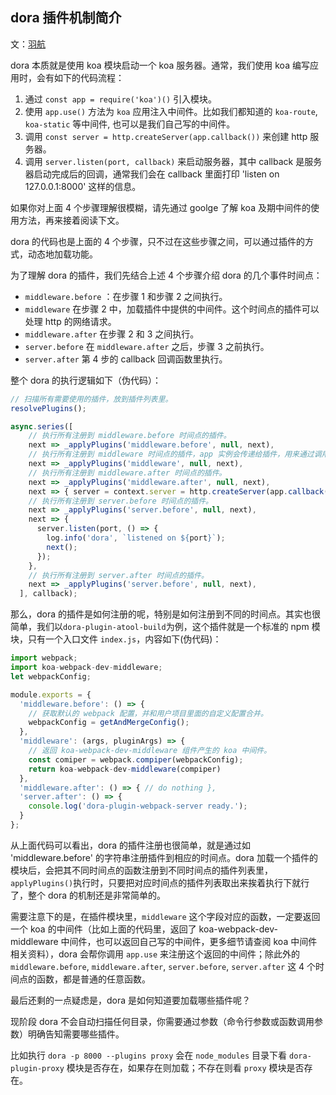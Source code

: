 ## dora 插件机制简介

文：[羽航](https://github.com/YuhangGe)

dora 本质就是使用 koa 模块启动一个 koa 服务器。通常，我们使用 koa 编写应用时，会有如下的代码流程：

1. 通过 `const app = require('koa')()` 引入模块。
2. 使用 `app.use()` 方法为 `koa` 应用注入中间件。比如我们都知道的 `koa-route`, `koa-static` 等中间件, 也可以是我们自己写的中间件。
3. 调用 `const server = http.createServer(app.callback())` 来创建 http 服务器。
4. 调用 `server.listen(port, callback)` 来启动服务器，其中 callback 是服务器启动完成后的回调，通常我们会在 callback 里面打印 'listen on 127.0.0.1:8000' 这样的信息。

如果你对上面 4 个步骤理解很模糊，请先通过 goolge 了解 koa 及期中间件的使用方法，再来接着阅读下文。

dora 的代码也是上面的 4 个步骤，只不过在这些步骤之间，可以通过插件的方式，动态地加载功能。

为了理解 dora 的插件，我们先结合上述 4 个步骤介绍 dora 的几个事件时间点：

* `middleware.before` ：在步骤 1 和步骤 2 之间执行。
* `middleware` 在步骤 2 中，加载插件中提供的中间件。这个时间点的插件可以处理 http 的网络请求。
* `middleware.after` 在步骤 2 和 3 之间执行。
* `server.before` 在 `middleware.after` 之后，步骤 3 之前执行。
* `server.after` 第 4 步的 callback 回调函数里执行。

整个 dora 的执行逻辑如下（伪代码）：

````js
// 扫描所有需要使用的插件，放到插件列表里。
resolvePlugins();

async.series([
    // 执行所有注册到 middleware.before 时间点的插件。
    next => _applyPlugins('middleware.before', null, next),
    // 执行所有注册到 middleware 时间点的插件，app 实例会传递给插件，用来通过调用`app.use()`注册 koa 中间件。
    next => _applyPlugins('middleware', null, next),
    // 执行所有注册到 middleware.after 时间点的插件。
    next => _applyPlugins('middleware.after', null, next),
    next => { server = context.server = http.createServer(app.callback()); next(); },
    // 执行所有注册到 server.before 时间点的插件。
    next => _applyPlugins('server.before', null, next),
    next => {
      server.listen(port, () => {
        log.info('dora', `listened on ${port}`);
        next();
      });
    },
    // 执行所有注册到 server.after 时间点的插件。
    next => _applyPlugins('server.before', null, next),
  ], callback);
````

那么，dora 的插件是如何注册的呢，特别是如何注册到不同的时间点。其实也很简单，我们以`dora-plugin-atool-build`为例，这个插件就是一个标准的 npm 模块，只有一个入口文件 `index.js`，内容如下(伪代码)：

````js
import webpack;
import koa-webpack-dev-middleware;
let webpackConfig;

module.exports = {
  'middleware.before': () => {
    // 获取默认的 webpack 配置，并和用户项目里面的自定义配置合并。
    webpackConfig = getAndMergeConfig();
  },
  'middleware': (args, pluginArgs) => {
    // 返回 koa-webpack-dev-middleware 组件产生的 koa 中间件。
    const comiper = webpack.compiper(webpackConfig);
    return koa-webpack-dev-middleware(compiper)
  },
  'middleware.after': () => { // do nothing },
  'server.after': () => {
    console.log('dora-plugin-webpack-server ready.');
  }
};
````

从上面代码可以看出，dora 的插件注册也很简单，就是通过如 'middleware.before' 的字符串注册插件到相应的时间点。dora 加载一个插件的模块后，会把其不同时间点的函数注册到不同时间点的插件列表里，`applyPlugins()`执行时，只要把对应时间点的插件列表取出来挨着执行下就行了，整个 dora 的机制还是非常简单的。

需要注意下的是，在插件模块里，`middleware` 这个字段对应的函数，一定要返回一个 koa 的中间件（比如上面的代码里，返回了 koa-webpack-dev-middleware 中间件，也可以返回自己写的中间件，更多细节请查阅 koa 中间件相关资料），dora 会帮你调用 `app.use` 来注册这个返回的中间件；除此外的 `middleware.before`, `middleware.after`, `server.before`, `server.after` 这 4 个时间点的函数，都是普通的任意函数。

最后还剩的一点疑虑是，dora 是如何知道要加载哪些插件呢？

现阶段 dora 不会自动扫描任何目录，你需要通过参数（命令行参数或函数调用参数）明确告知需要哪些插件。

比如执行 `dora -p 8000 --plugins proxy` 会在 `node_modules` 目录下看 `dora-plugin-proxy` 模块是否存在，如果存在则加载；不存在则看 `proxy` 模块是否存在。
